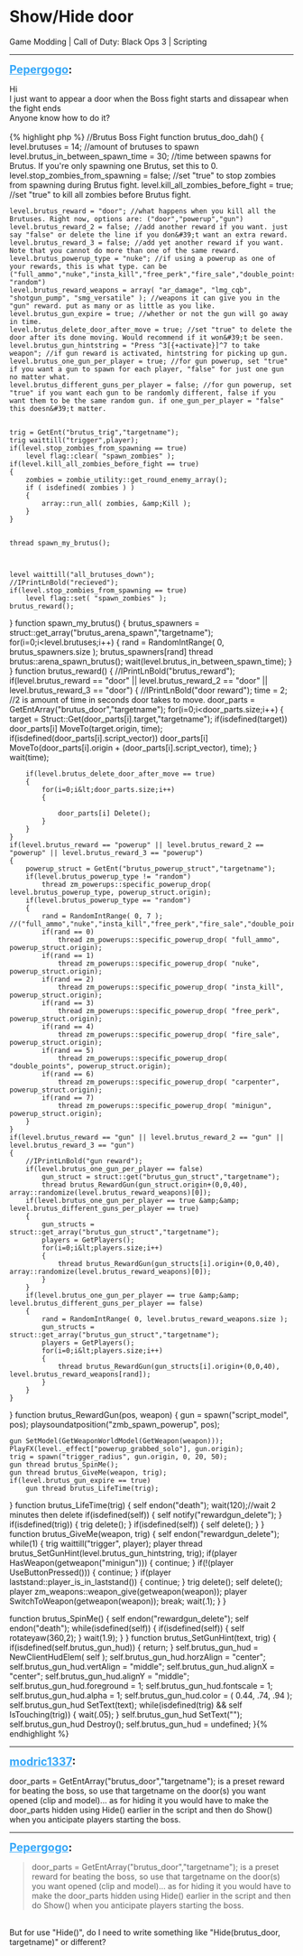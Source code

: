 # Show/Hide door
Game Modding | Call of Duty: Black Ops 3 | Scripting

---
<strong style="font-size: 1.4em;"><span style="text-decoration: underline;text-decoration-color: #34a7f9;"><span style="color:#34a7f9;">Pepergogo</span></span>:</strong>

<p>Hi<br />I just want to appear a door when the Boss fight starts and dissapear when the fight ends<br />Anyone know how to do it?<br /><br />{% highlight php %}
//Brutus Boss Fight
function brutus_doo_dah()
{
    level.brutuses = 14; //amount of brutuses to spawn
    level.brutus_in_between_spawn_time = 30; //time between spawns for Brutus. If you&#39;re only spawning one Brutus, set this to 0.
    level.stop_zombies_from_spawning = false; //set "true" to stop zombies from spawning during Brutus fight.
    level.kill_all_zombies_before_fight = true; //set "true" to kill all zombies before Brutus fight.

    level.brutus_reward = "door"; //what happens when you kill all the Brutuses. Right now, options are: ("door","powerup","gun")
    level.brutus_reward_2 = false; //add another reward if you want. just say "false" or delete the line if you don&#39;t want an extra reward.
    level.brutus_reward_3 = false; //add yet another reward if you want. Note that you cannot do more than one of the same reward.
    level.brutus_powerup_type = "nuke"; //if using a powerup as one of your rewards, this is what type. can be ("full_ammo","nuke","insta_kill","free_perk","fire_sale","double_points","carpenter","minigun",and "random")
    level.brutus_reward_weapons = array( "ar_damage", "lmg_cqb", "shotgun_pump", "smg_versatile" ); //weapons it can give you in the "gun" reward. put as many or as little as you like.
    level.brutus_gun_expire = true; //whether or not the gun will go away in time.
    level.brutus_delete_door_after_move = true; //set "true" to delete the door after its done moving. Would recommend if it won&#39;t be seen.
    level.brutus_gun_hintstring = "Press ^3[{+activate}]^7 to take weapon"; //if gun reward is activated, hintstring for picking up gun.
    level.brutus_one_gun_per_player = true; //for gun powerup, set "true" if you want a gun to spawn for each player, "false" for just one gun no matter what.
    level.brutus_different_guns_per_player = false; //for gun powerup, set "true" if you want each gun to be randomly different, false if you want them to be the same random gun. if one_gun_per_player = "false" this doesn&#39;t matter.
    
    
    trig = GetEnt("brutus_trig","targetname");
    trig waittill("trigger",player);
    if(level.stop_zombies_from_spawning == true)
        level flag::clear( "spawn_zombies" );
    if(level.kill_all_zombies_before_fight == true)
    {
        zombies = zombie_utility::get_round_enemy_array();
        if ( isdefined( zombies ) )
        {
            array::run_all( zombies, &amp;Kill );
        }
    }
    
    
    thread spawn_my_brutus();   
    
    
    
    level waittill("all_brutuses_down");
    //IPrintLnBold("recieved");
    if(level.stop_zombies_from_spawning == true)
        level flag::set( "spawn_zombies" );
    brutus_reward();
}
function spawn_my_brutus()
{
    brutus_spawners =  struct::get_array("brutus_arena_spawn","targetname");
    for(i=0;i&lt;level.brutuses;i++)
    {
        rand = RandomIntRange( 0, brutus_spawners.size );
        brutus_spawners[rand] thread brutus::arena_spawn_brutus();
        wait(level.brutus_in_between_spawn_time);
    }
}
function brutus_reward()
{
    //IPrintLnBold("brutus_reward");
    if(level.brutus_reward == "door" || level.brutus_reward_2 == "door" || level.brutus_reward_3 == "door")
    {
        //IPrintLnBold("door reward");
        time = 2; //2 is amount of time in seconds door takes to move.
        door_parts = GetEntArray("brutus_door","targetname");
        for(i=0;i&lt;door_parts.size;i++)
        {
            target = Struct::Get(door_parts[i].target,"targetname");
            if(isdefined(target))
                door_parts[i] MoveTo(target.origin, time);
            if(isdefined(door_parts[i].script_vector))
                door_parts[i] MoveTo(door_parts[i].origin + (door_parts[i].script_vector), time);
        }
        wait(time);
        
        if(level.brutus_delete_door_after_move == true)
        {
            for(i=0;i&lt;door_parts.size;i++)
            {
                
                door_parts[i] Delete();
            }
        }
    }
    if(level.brutus_reward == "powerup" || level.brutus_reward_2 == "powerup" || level.brutus_reward_3 == "powerup")
    {
        powerup_struct = GetEnt("brutus_powerup_struct","targetname");
        if(level.brutus_powerup_type != "random")
            thread zm_powerups::specific_powerup_drop( level.brutus_powerup_type, powerup_struct.origin);
        if(level.brutus_powerup_type == "random")
        {
            rand = RandomIntRange( 0, 7 ); //("full_ammo","nuke","insta_kill","free_perk","fire_sale","double_points","carpenter","minigun")
            if(rand == 0)
                thread zm_powerups::specific_powerup_drop( "full_ammo", powerup_struct.origin);
            if(rand == 1)
                thread zm_powerups::specific_powerup_drop( "nuke", powerup_struct.origin);
            if(rand == 2)
                thread zm_powerups::specific_powerup_drop( "insta_kill", powerup_struct.origin);
            if(rand == 3)
                thread zm_powerups::specific_powerup_drop( "free_perk", powerup_struct.origin);
            if(rand == 4)
                thread zm_powerups::specific_powerup_drop( "fire_sale", powerup_struct.origin);
            if(rand == 5)
                thread zm_powerups::specific_powerup_drop( "double_points", powerup_struct.origin);
            if(rand == 6)
                thread zm_powerups::specific_powerup_drop( "carpenter", powerup_struct.origin);
            if(rand == 7)
                thread zm_powerups::specific_powerup_drop( "minigun", powerup_struct.origin);
        }
    }
    if(level.brutus_reward == "gun" || level.brutus_reward_2 == "gun" || level.brutus_reward_3 == "gun")
    {
        //IPrintLnBold("gun reward");
        if(level.brutus_one_gun_per_player == false)
            gun_struct = struct::get("brutus_gun_struct","targetname");
            thread brutus_RewardGun(gun_struct.origin+(0,0,40), array::randomize(level.brutus_reward_weapons)[0]);
        if(level.brutus_one_gun_per_player == true &amp;&amp; level.brutus_different_guns_per_player == true)
        {
            gun_structs = struct::get_array("brutus_gun_struct","targetname");
            players = GetPlayers();
            for(i=0;i&lt;players.size;i++)
            {
                thread brutus_RewardGun(gun_structs[i].origin+(0,0,40), array::randomize(level.brutus_reward_weapons)[0]);
            }
        }
        if(level.brutus_one_gun_per_player == true &amp;&amp; level.brutus_different_guns_per_player == false)
        {
            rand = RandomIntRange( 0, level.brutus_reward_weapons.size );
            gun_structs = struct::get_array("brutus_gun_struct","targetname");
            players = GetPlayers();
            for(i=0;i&lt;players.size;i++)
            {
                thread brutus_RewardGun(gun_structs[i].origin+(0,0,40), level.brutus_reward_weapons[rand]);
            }
        }
    }
}
function brutus_RewardGun(pos, weapon)
{
    gun = spawn("script_model", pos);
    playsoundatposition("zmb_spawn_powerup", pos);
    
    gun SetModel(GetWeaponWorldModel(GetWeapon(weapon)));
    PlayFX(level._effect["powerup_grabbed_solo"], gun.origin);
    trig = spawn("trigger_radius", gun.origin, 0, 20, 50);
    gun thread brutus_SpinMe();
    gun thread brutus_GiveMe(weapon, trig);
    if(level.brutus_gun_expire == true)
        gun thread brutus_LifeTime(trig);
}
function brutus_LifeTime(trig)
{
    self endon("death");
    wait(120);//wait 2 minutes then delete
    if(isdefined(self))
    {
        self notify("rewardgun_delete");
    }
    if(isdefined(trig))
    {
        trig delete();
    }
    if(isdefined(self))
    {
        self delete();
    }
}
function brutus_GiveMe(weapon, trig)
{
    self endon("rewardgun_delete");
    while(1)
    {
        trig waittill("trigger", player);
        player thread brutus_SetGunHint(level.brutus_gun_hintstring, trig);
        if(player HasWeapon(getweapon("minigun")))
        {
            continue;
        }
        if(!(player UseButtonPressed()))
        {
            continue;
        }
        if(player laststand::player_is_in_laststand())
        {
            continue;
        }
        trig delete();
        self delete();
        player zm_weapons::weapon_give(getweapon(weapon));
        player SwitchToWeapon(getweapon(weapon));
        break;
        wait(.1);
    }
}

function brutus_SpinMe()
{
    self endon("rewardgun_delete");
    self endon("death");
    while(isdefined(self))
    {
        if(isdefined(self))
        {
            self rotateyaw(360,2);
        }
        wait(1.9);
    }
}
function brutus_SetGunHint(text, trig)
{
    if(isdefined(self.brutus_gun_hud))
    {
        return;
    }
    self.brutus_gun_hud = NewClientHudElem( self );
    self.brutus_gun_hud.horzAlign = "center";
    self.brutus_gun_hud.vertAlign = "middle";
    self.brutus_gun_hud.alignX = "center";
    self.brutus_gun_hud.alignY = "middle";
    self.brutus_gun_hud.foreground = 1;
    self.brutus_gun_hud.fontscale = 1;
    self.brutus_gun_hud.alpha = 1;
    self.brutus_gun_hud.color = ( 0.44, .74, .94 );
    self.brutus_gun_hud SetText(text);
    while(isdefined(trig) &amp;&amp; self IsTouching(trig))
    {
        wait(.05);
    }
    self.brutus_gun_hud SetText("");
    self.brutus_gun_hud Destroy();
    self.brutus_gun_hud = undefined;
}{% endhighlight %}
</p>

---
<strong style="font-size: 1.4em;"><span style="text-decoration: underline;text-decoration-color: #34a7f9;"><span style="color:#34a7f9;">modric1337</span></span>:</strong>

<p>door_parts = GetEntArray(&quot;brutus_door&quot;,&quot;targetname&quot;);    is a preset reward for beating the boss, so use that targetname on the door(s) you want opened (clip and model)... as for hiding it you would have to make the door_parts hidden using Hide() earlier in the script and then do Show() when you anticipate players starting the boss.</p>

---
<strong style="font-size: 1.4em;"><span style="text-decoration: underline;text-decoration-color: #34a7f9;"><span style="color:#34a7f9;">Pepergogo</span></span>:</strong>

<p><blockquote>door_parts = GetEntArray(&quot;brutus_door&quot;,&quot;targetname&quot;);    is a preset reward for beating the boss, so use that targetname on the door(s) you want opened (clip and model)... as for hiding it you would have to make the door_parts hidden using Hide() earlier in the script and then do Show() when you anticipate players starting the boss.<br /></blockquote><br />But for use &quot;Hide()&quot;, do I need to write something like &quot;Hide(brutus_door, targetname)&quot; or different?</p>
